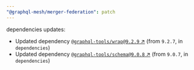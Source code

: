 ```yaml
---
"@graphql-mesh/merger-federation": patch
---
```

dependencies updates:
  - Updated dependency [`@graphql-tools/wrap@9.2.9` ↗︎](https://www.npmjs.com/package/@graphql-tools/wrap/v/9.2.9) (from `9.2.7`, in `dependencies`)
  - Updated dependency [`@graphql-tools/schema@9.0.8` ↗︎](https://www.npmjs.com/package/@graphql-tools/schema/v/9.0.8) (from `9.0.7`, in `dependencies`)
